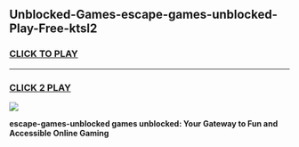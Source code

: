 
## Unblocked-Games-escape-games-unblocked-Play-Free-ktsl2
<h3>
<a href="https://premium76.site?title=escape-games-unblocked&ref=19M">CLICK TO PLAY</a></h3>
<hr>

<h3>
<a href="https://premium76.site?title=escape-games-unblocked&ref=19M">CLICK 2 PLAY</a>
  
</h3>

<a href="https://premium76.site?title=escape-games-unblocked&ref=19M"><img src="https://clearcache.store/games.png"></a>


**escape-games-unblocked games unblocked: Your Gateway to Fun and Accessible Online Gaming**
